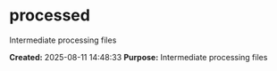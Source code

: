 # processed

Intermediate processing files

**Created:** 2025-08-11 14:48:33
**Purpose:** Intermediate processing files

